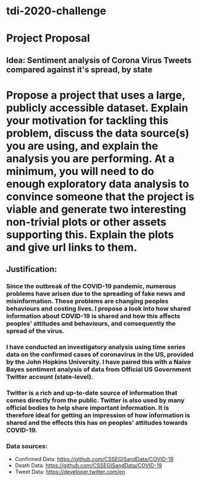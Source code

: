 # tdi-2020-challenge

# Project Proposal

## Idea: Sentiment analysis of Corona Virus Tweets compared against it's spread, by state

# Propose a project that uses a large, publicly accessible dataset. Explain your motivation for tackling this problem, discuss the data source(s) you are using, and explain the analysis you are performing. At a minimum, you will need to do enough exploratory data analysis to convince someone that the project is viable and generate two interesting non-trivial plots or other assets supporting this. Explain the plots and give url links to them.

## Justification:
### Since the outbreak of the COVID-19 pandemic, numerous problems have arisen due to the spreading of fake news and misinformation. These problems are changing peoples behaviours and costing lives. I propose a look into how shared information about COVID-19 is shared and how this affects peoples' attitudes and behaviours, and consequently the spread of the virus.

### I have conducted an investigatory analysis using time series data on the confirmed cases of coronavirus in the US, provided by the John Hopkins University. I have paired this with a Naive Bayes sentiment analysis of data from Official US Government Twitter account (state-level). 

### Twitter is a rich and up-to-date source of information that comes directly from the public. Twitter is also used by many official bodies to help share important information. It is therefore ideal for getting an impression of how information is shared and the effects this has on peoples' attitudes towards COVID-19.

### Data sources:
* Confirmed Data: https://github.com/CSSEGISandData/COVID-19
* Death Data: https://github.com/CSSEGISandData/COVID-19
* Tweet Data: https://developer.twitter.com/en
